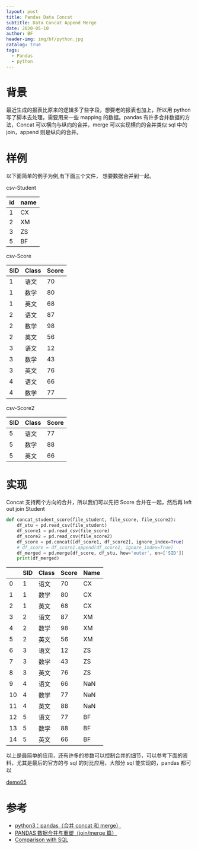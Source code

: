 ```yaml
---
layout: post
title: Pandas Data Concat
subtitle: Data Concat Append Merge
date: 2020-05-10
author: BF
header-img: img/bf/python.jpg
catalog: true
tags:
  - Pandas
  - python
---
```


# 背景

最近生成的报表比原来的逻辑多了些字段，想要老的报表也加上，所以用 python 写了脚本去处理，需要用来一些 mapping 的数据。pandas 有许多合并数据的方法，Concat 可以横向与纵向的合并，merge 可以实现横向的合并类似 sql 中的 join，append 则是纵向的合并。
<!-- more -->
# 样例

以下面简单的例子为例,有下面三个文件， 想要数据合并到一起。

csv-Student

| id  | name |
| --- | ---- |
| 1   | CX   |
| 2   | XM   |
| 3   | ZS   |
| 5   | BF   |

csv-Score

| SID | Class | Score |
| --- | ----- | ----- |
| 1   | 语文  | 70    |
| 1   | 数学  | 80    |
| 1   | 英文  | 68    |
| 2   | 语文  | 87    |
| 2   | 数学  | 98    |
| 2   | 英文  | 56    |
| 3   | 语文  | 12    |
| 3   | 数学  | 43    |
| 3   | 英文  | 76    |
| 4   | 语文  | 66    |
| 4   | 数学  | 77    |

csv-Score2

| SID | Class | Score |
| --- | --- | --- |
| 5 | 语文 | 77 |
| 5 | 数学 | 88 |
| 5 | 英文 | 66 |

# 实现

Concat 支持两个方向的合并，所以我们可以先把 Score 合并在一起，然后再 left out join Student

```python
def concat_student_score(file_student, file_score, file_score2):
    df_stu = pd.read_csv(file_student)
    df_score1 = pd.read_csv(file_score)
    df_score2 = pd.read_csv(file_score2)
    df_score = pd.concat([df_score1, df_score2], ignore_index=True)
    # df_score = df_score1.append(df_score2, ignore_index=True)
    df_merged = pd.merge(df_score, df_stu, how='outer', on=['SID'])
    print(df_merged)
```

|     | SID | Class | Score | Name |
| --- | --- | ----- | ----- | ---- |
| 0   | 1   | 语文  | 70    | CX   |
| 1   | 1   | 数学  | 80    | CX   |
| 2   | 1   | 英文  | 68    | CX   |
| 3   | 2   | 语文  | 87    | XM   |
| 4   | 2   | 数学  | 98    | XM   |
| 5   | 2   | 英文  | 56    | XM   |
| 6   | 3   | 语文  | 12    | ZS   |
| 7   | 3   | 数学  | 43    | ZS   |
| 8   | 3   | 英文  | 76    | ZS   |
| 9   | 4   | 语文  | 66    | NaN  |
| 10  | 4   | 数学  | 77    | NaN  |
| 11  | 4   | 英文  | 88    | NaN  |
| 12  | 5   | 语文  | 77    | BF   |
| 13  | 5   | 数学  | 88    | BF   |
| 14  | 5   | 英文  | 66    | BF   |

以上是最简单的应用，还有许多的参数可以控制合并的细节，可以参考下面的资料，尤其是最后的官方的与 sql 的对比应用，大部分 sql 能实现的，pandas 都可以

[demo05](https://github.com/bearfly1990/PowerScript/tree/master/Python3/pandas/demo05_merge_df)

# 参考

- [python3：pandas（合并 concat 和 merge）](https://blog.csdn.net/sunshine_lyn/article/details/81535529)
- [PANDAS 数据合并与重塑（join/merge 篇）](https://www.cnblogs.com/bigshow1949/p/7016235.html)
- [Comparison with SQL](https://pandas.pydata.org/pandas-docs/stable/getting_started/comparison/comparison_with_sql.html)
